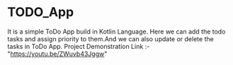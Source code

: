 # TODO_App
It is a simple ToDo App build in Kotlin Language.
Here we can add the todo tasks and assign priority to them.And we can also update or delete the tasks in ToDo App.
Project Demonstration Link :- "https://youtu.be/ZWuvb43Jggw"


